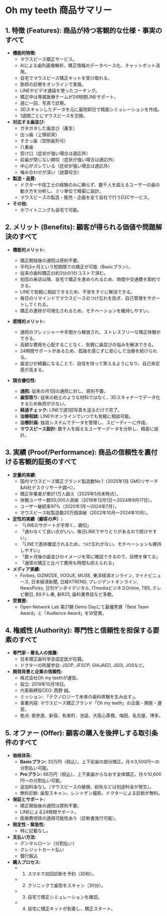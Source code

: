 # Oh my teeth 商品サマリー

## 1. 特徴 (Features): 商品が持つ客観的な仕様・事実のすべて

*   **機能的特徴:**
    *   マウスピース矯正サービス。
    *   AIによる歯列画像解析、矯正情報のデータベース化、チャットボット活用。
    *   自宅でマウスピース矯正キットを受け取れる。
    *   医師の診療をオンラインで実施。
    *   LINEやビデオ通話を使ったコーチング。
    *   矯正中は専属医療チームが24時間LINEサポート。
    *   週に一回、写真で診察。
    *   3Dスキャンしたデータを元に最短即日で精密シミュレーションを作成。
    *   1週間ごとにマウスピースを交換。
*   **対応する歯並び:**
    *   ガタガタした歯並び（叢生）
    *   出っ歯（上顎前突）
    *   すきっ歯（空隙歯列弓）
    *   八重歯
    *   受け口（症状が強い場合は適応外）
    *   前歯が閉じない開咬（症状が強い場合は適応外）
    *   中心がズレている（症状が強い場合は適応外）
    *   噛み合わせが深い（過蓋咬合）
*   **製造・品質:**
    *   ドクターや技工士の経験のみに頼らず、数千人を超えるユーザーの歯の動き方を分析し、ミリ単位で精密に設計。
    *   マウスピースの製造・販売・企画を全て自社で行うD2Cサービス。
*   **その他:**
    *   ホワイトニングも自宅で可能。

## 2. メリット (Benefits): 顧客が得られる価値や問題解決のすべて

*   **機能的メリット:**
    *   矯正開始後の通院は原則不要。
    *   平均3ヶ月という短期間での矯正が可能（Basicプラン）。
    *   従来の歯科矯正の約3分の1のコストで済む。
    *   初回の来店以降、自宅で矯正を進められるため、時間や交通費を節約できる。
    *   LINEで気軽に相談できるため、不安をすぐに解消できる。
    *   毎日のリマインドでマウスピースのつけ忘れを防ぎ、自己管理をサポートしてくれる。
    *   矯正の進捗が可視化されるため、モチベーションを維持しやすい。
*   **感情的メリット:**
    *   通院のプレッシャーや手間から解放され、ストレスフリーな矯正体験ができる。
    *   高額な費用を心配することなく、気軽に歯並びの悩みを解決できる。
    *   24時間サポートがあるため、孤独を感じずに安心して治療を続けられる。
    *   歯並びが綺麗になることで、自信を持って笑えるようになり、自己肯定感が高まる。

*   **競合優位性:**
    *   **通院:** 従来の月1回の通院に対し、原則不要。
    *   **歯型取り:** 従来の粘土のような材料ではなく、3Dスキャナーでデータ化するため負担が少ない。
    *   **経過チェック:** LINEで週1回写真を送るだけで完了。
    *   **治療相談:** LINEやオンラインでいつでも気軽に相談可能。
    *   **治療計画:** 独自システムでデータを管理し、スピーディーに作成。
    *   **マウスピース設計:** 数千人を超えるユーザーデータを分析し、精密に設計。

## 3. 実績 (Proof/Performance): 商品の信頼性を裏付ける客観的証拠のすべて

*   **定量的実績:**
    *   国内マウスピース矯正ブランド製造数No.1（2025年1月 GMOリサーチ&AI社デスクリサーチ調べ）。
    *   矯正卒業者が累計1万人超え（2025年5月末時点）。
    *   体験ユーザー数50,000人突破（2019年12月1日〜2024年9月17日）。
    *   ユーザー継続率97%（2020年1月～2024年7月）。
    *   マウスピース総製造数20万個突破（2022年10月〜2024年10月）。
*   **定性的実績（顧客の声）:**
    *   「LINEのサポートが手厚く、親切」
    *   「通わなくて良い点がいい。毎日LINEでやりとりがあるので続けやすい」
    *   「LINEで進捗確認されるため、つけ忘れがない。モチベーションも維持しやすい」
    *   「数ヶ月後の歯並びのイメージを常に確認できるので、目標を保てる」
    *   「通常の矯正と比べて費用も時間も抑えられる」
*   **メディア実績:**
    *   Forbes, GIZMODE, VOGUE, MUSE, 東洋経済オンライン, マイナビニュース, 日本経済新聞, 日経XTREND, プレジデントオンライン, NewsPicks, 日刊ゲンダイデジタル, ITmediaビジネスOnline, TBS, テレビ朝日, BSテレ東, 新R25, 歯科業界誌など多数。
*   **受賞歴:**
    *   Open Network Lab 第21期 Demo Dayにて最優秀賞「Best Team Award」と「Audience Award」をW受賞。

## 4. 権威性 (Authority): 専門性と信頼性を担保する要素のすべて

*   **専門家・著名人の推薦:**
    *   日本矯正歯科学会認定医が在籍。
    *   ドクターの所属学会: JSOP, JFSCP, GIAJAED, JSOI, JOSなど。
*   **開発背景と企業の信頼性:**
    *   株式会社Oh my teethが運営。
    *   設立: 2019年10月18日。
    *   代表取締役CEO: 西野 誠。
    *   ミッション: 「テクノロジーで未来の歯科体験を生み出す」。
    *   事業内容: マウスピース矯正ブランド「Oh my teeth」の企画・開発・運営。
    *   拠点: 表参道、新宿、有楽町、池袋、大阪心斎橋、梅田、名古屋、博多。

## 5. オファー (Offer): 顧客の購入を後押しする取引条件のすべて

*   **価格体系:**
    *   **Basicプラン:** 33万円（税込）。上下前歯の部分矯正。月々3,500円〜の分割払い可能。
    *   **Proプラン:** 66万円（税込）。上下奥歯からなおす全体矯正。月々10,600円〜の分割払い可能。
    *   追加料金なし（マウスピースの破損、紛失などは別途料金が発生）。
    *   無料診断: 歯型スキャン、レントゲン撮影、ドクターによる診断が無料。
*   **保証とサポート:**
    *   矯正開始後の通院は原則不要。
    *   LINEによる24時間サポート。
    *   医療費控除の適用可能性あり（診断書発行可能）。
*   **限定性・緊急性:**
    *   特に記載なし。
*   **支払い方法:**
    *   デンタルローン（分割払い）
    *   クレジットカード払い
    *   銀行振込
*   **購入プロセス:**
    *   1. スマホで初回診断を予約（30秒）。
    *   2. クリニックで歯型をスキャン（30分）。
    *   3. 自宅で矯正シミュレーションを確認。
    *   4. 自宅に矯正キットが到着し、矯正スタート。
